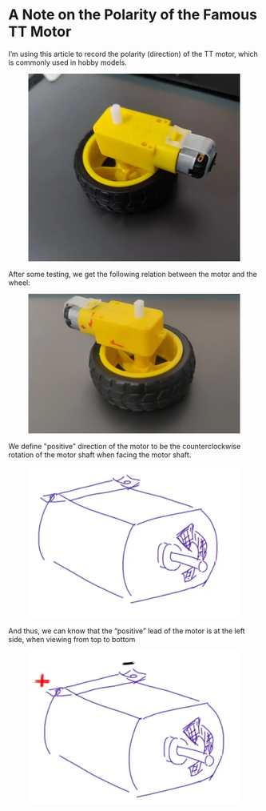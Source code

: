 # A Note on the Polarity of the Famous TT Motor

I’m using this article to record the polarity (direction) of the TT motor, which is commonly used in hobby models.

<figure><img src="../.gitbook/assets/image (3) (4).png" alt=""><figcaption></figcaption></figure>

After some testing, we get the following relation between the motor and the wheel:

<figure><img src="../.gitbook/assets/image (5) (1) (3).png" alt=""><figcaption></figcaption></figure>

We define "positive" direction of the motor to be the counterclockwise rotation of the motor shaft when facing the motor shaft.

<figure><img src="../.gitbook/assets/image (146).png" alt=""><figcaption></figcaption></figure>

And thus, we can know that the “positive” lead of the motor is at the left side, when viewing from top to bottom

<figure><img src="../.gitbook/assets/image (145).png" alt=""><figcaption></figcaption></figure>

